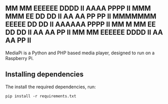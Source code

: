 MM   MM EEEEEE DDDD   II  AAAA  PPPP  II
MMM MMM EE     DD DD  II AA  AA PP PP II
MMMMMMM EEEEE  DD  DD II AAAAAA PPPP  II
MM M MM EE     DD DD  II AA  AA PP    II
MM   MM EEEEEE DDDD   II AA  AA PP    II
----------------------------------------

MediaPi is a Python and PHP based media player, designed to
run on a Raspberry Pi.

## Installing dependencies
The install the required dependencies, run:
```shell
pip install -r requirements.txt
```

